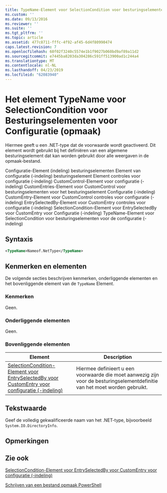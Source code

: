 ```yaml
---
title: TypeName-Element voor SelectionCondition voor besturingselementen voor de configuratie (-indeling) | Microsoft Docs
ms.custom: ''
ms.date: 09/13/2016
ms.reviewer: ''
ms.suite: ''
ms.tgt_pltfrm: ''
ms.topic: article
ms.assetid: 477c8711-fffc-4f92-af45-6d4f80990474
caps.latest.revision: 7
ms.openlocfilehash: 60f02f3240c5574e1b1f9027b060bd9af89a11d2
ms.sourcegitcommit: e7445ba8203da304286c591ff513900ad1c244a4
ms.translationtype: MT
ms.contentlocale: nl-NL
ms.lasthandoff: 04/23/2019
ms.locfileid: "62083940"
---
```

# <a name="typename-element-for-selectioncondition-for-controls-for-configuration-format"></a>Het element TypeName voor SelectionCondition voor Besturingselementen voor Configuratie (opmaak)

Hiermee geeft u een .NET-type dat de voorwaarde wordt geactiveerd. Dit element wordt gebruikt bij het definiëren van een algemene besturingselement dat kan worden gebruikt door alle weergaven in de opmaak-bestand.

Configuratie-Element (indeling) besturingselementen Element van configuratie (-indeling) besturingselement Element controles voor configuratie (-indeling) CustomControl-Element voor configuratie (-indeling) CustomEntries-Element voor CustomControl voor besturingselementen voor het besturingselement Configuratie (-indeling) CustomEntry-Element voor CustomControl controles voor configuratie (-indeling) EntrySelectedBy-Element voor CustomEntry controles voor configuratie (-indeling) SelectionCondition-Element voor EntrySelectedBy voor CustomEntry voor Configuratie (-indeling) TypeName-Element voor SelectionCondition voor besturingselementen voor de configuratie (-indeling)

## <a name="syntax"></a>Syntaxis

```xml
<TypeName>Nameof.NetType</TypeName>

```

## <a name="attributes-and-elements"></a>Kenmerken en elementen

De volgende secties beschrijven kenmerken, onderliggende elementen en het bovenliggende element van de `TypeName` Element.

### <a name="attributes"></a>Kenmerken

Geen.

### <a name="child-elements"></a>Onderliggende elementen

Geen.

### <a name="parent-elements"></a>Bovenliggende elementen

|Element|Description|
|-------------|-----------------|
|[SelectionCondition-Element voor EntrySelectedBy voor CustomEntry voor configuratie (-indeling)](./selectioncondition-element-for-entryselectedby-for-controls-for-configuration-format.md)|Hiermee definieert u een voorwaarde die moet aanwezig zijn voor de besturingselementdefinitie van het moet worden gebruikt.|

## <a name="text-value"></a>Tekstwaarde

Geef de volledig gekwalificeerde naam van het .NET-type, bijvoorbeeld `System.IO.DirectoryInfo`.

## <a name="remarks"></a>Opmerkingen

## <a name="see-also"></a>Zie ook

[SelectionCondition-Element voor EntrySelectedBy voor CustomEntry voor configuratie (-indeling)](./selectioncondition-element-for-entryselectedby-for-controls-for-configuration-format.md)

[Schrijven van een bestand opmaak PowerShell](./writing-a-powershell-formatting-file.md)
